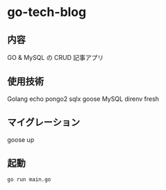 # go-tech-blog

## 内容

GO & MySQL の CRUD 記事アプリ

## 使用技術

Golang
echo
pongo2
sqlx
goose
MySQL
direnv
fresh

## マイグレーション

goose up

## 起動

```
go run main.go
```
